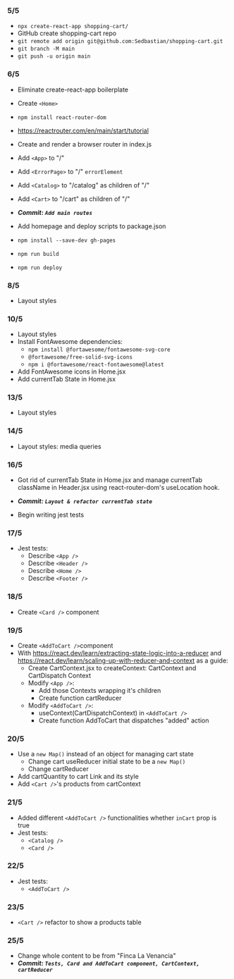 ### 5/5

- `npx create-react-app shopping-cart/`
- GitHub create shopping-cart repo
- `git remote add origin git@github.com:Sedbastian/shopping-cart.git`
- `git branch -M main`
- `git push -u origin main`

### 6/5

- Eliminate create-react-app boilerplate
- Create `<Home>`
- `npm install react-router-dom`
- https://reactrouter.com/en/main/start/tutorial
- Create and render a browser router in index.js
- Add `<App>` to "/"
- Add `<ErrorPage>` to "/" `errorElement`
- Add `<Catalog>` to "/catalog" as children of "/"
- Add `<Cart>` to "/cart" as children of "/"
- **_Commit: `Add main routes`_**

- Add homepage and deploy scripts to package.json
- `npm install --save-dev gh-pages`
- `npm run build`
- `npm run deploy`

### 8/5

- Layout styles

### 10/5

- Layout styles
- Install FontAwesome dependencies:
  - `npm install @fortawesome/fontawesome-svg-core`
  - `@fortawesome/free-solid-svg-icons`
  - `npm i @fortawesome/react-fontawesome@latest`
- Add FontAwesome icons in Home.jsx
- Add currentTab State in Home.jsx

### 13/5

- Layout styles

### 14/5

- Layout styles: media queries

### 16/5

- Got rid of currentTab State in Home.jsx and manage currentTab className in Header.jsx using react-router-dom's useLocation hook.

- **_Commit: `Layout & refactor currentTab state`_**

- Begin writing jest tests

### 17/5

- Jest tests:
  - Describe `<App />`
  - Describe `<Header />`
  - Describe `<Home />`
  - Describe `<Footer />`

### 18/5

- Create `<Card />` component

### 19/5

- Create `<AddToCart />`component
- With https://react.dev/learn/extracting-state-logic-into-a-reducer and https://react.dev/learn/scaling-up-with-reducer-and-context as a guide:
  - Create CartContext.jsx to createContext: CartContext and CartDispatch Context
  - Modify `<App />`:
    - Add those Contexts wrapping it's children
    - Create function cartReducer
  - Modify `<AddToCart />`:
    - useContext(CartDispatchContext) in `<AddToCart />`
    - Create function AddToCart that dispatches "added" action

### 20/5

- Use a `new Map()` instead of an object for managing cart state
  - Change cart useReducer initial state to be a `new Map()`
  - Change cartReducer
- Add cartQuantity to cart Link and its style
- Add `<Cart />`'s products from cartContext

### 21/5

- Added different `<AddToCart />` functionalities whether `inCart` prop is true
- Jest tests:
  - `<Catalog />`
  - `<Card />`

### 22/5

- Jest tests:
  - `<AddToCart />`

### 23/5

- `<Cart />` refactor to show a products table

### 25/5

- Change whole content to be from "Finca La Venancia"
- **_Commit: `Tests, Card and AddToCart component, CartContext, cartReducer`_**
